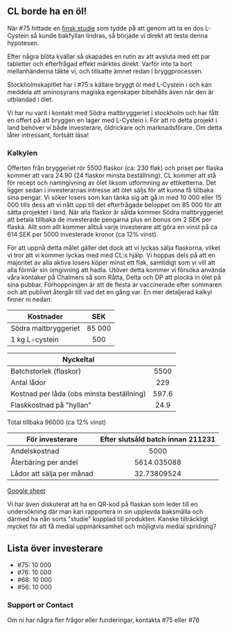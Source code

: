 ## CL borde ha en öl!
När #75 hittade en [finsk studie](https://www2.helsinki.fi/sv/aktuellt/naturvetenskap/aminosyra-lindrade-symptom-pa-baksmalla#:~:text=Forskningsresultat%20bekr%C3%A4ftade%20att%20aminosyran%20L,kosttillskott%20lindrade%20symptomen%20p%C3%A5%20baksm%C3%A4lla.) som tydde på att genom att ta en dos L-Cystein så kunde bakfyllan lindras, så började vi direkt att testa denna hypotesen.

Efter några blöta kvällar så skapades en rutin av att avsluta med ett par tabletter och efterfrågad effekt märktes direkt. Varför inte ta bort mellanhänderna täkte vi, och tillsatte ämnet redan i bryggprocessen.

Stockholmskapitlet har i #75:s källare bryggt öl med L-Cystein i och kan meddela att aminosyrans magiska egenskaper bibehålls även när den är utblandad i ölet. 

Vi har nu varit i kontakt med Södra maltbryggeriet i stockholm och har fått en offert på att bryggen en lager med L-Cystein i. För att ro detta projekt i land behöver vi både investerare, öldrickare och marknadsförare. Om detta låter intressant, fortsätt läsa!


### Kalkylen

Offerten från bryggeriet rör 5500 flaskor (ca: 230 flak) och priset per flaska kommer att vara 24.90 (24 flaskor minsta beställning). CL kommer att stå för recept och namngivning av ölet liksom utformning av ettiketterna. Det ligger sedan i investerarnas intresse att ölet säljs för att kunna få tillbaka sina pengar. 
Vi söker losers som kan tänka sig att gå in med 10 000 eller 15 000 tills dess att vi nått upp till det efterfrågade beloppet om 85 000 för att sätta projektet i land. När alla flaskor är sålda kommer Södra maltbryggeriet att betala tillbaka de investerade pengarna plus en bonus om 2 SEK per flaska. Allt som allt kommer alltså varje investerare att göra en vinst på ca 614 SEK per 5000 investerade kronor (ca 12% vinst).

För att uppnå detta målet gäller det dock att vi lyckas sälja flaskorna, vilket vi tror att vi kommer lyckas med med CL:s hjälp. Vi hoppas dels på att en majoritet av alla aktiva losers köper minst ett flak, samtidigt som vi vill att alla förmår sin omgivning att hadla.
Utöver detta kommer vi försöka använda våra kontaker på Chalmers så som Råtta, Delta och DP att plocka in ölet på sina pubbar. Förhoppningen är att de flesta är vaccinerade efter sommaren och att publivet återgår till vad det en gång var. En mer detaljerad kalkyl finner ni nedan:

| Kostnader                 | SEK           |
| ------------------------- |:-------------:|
| Södra maltbryggeriet      | 85 000        |
| 1 kg L-cystein            | 500           |

| Nyckeltal                                 |         |
| ----------------------------------------- |:-------:|
| Batchstorlek (flaskor)	                  | 5500    |
| Antal lådor	                              | 229     |
| Kostnad per låda (obs minsta beställning) | 597.6   |
| Flaskkostnad på "hyllan"	                | 24.9    |
	
Total tillbaka	96000 (ca 12% vinst)

| För investerare	                      | Efter slutsåld batch innan 211231 |
| ------------------------------------------- |:---------------------------------:|
| Andelskostnad	                              | 5000                              |
| Återbäring per andel	                      | 5614.035088                       |
| Lådor att sälja per månad	              | 32.73809524                       |

[Google sheet](https://docs.google.com/spreadsheets/d/16RDzoT2kUlO2YXMpABQ7SCXWx2mqBO8mjk8Z0d9RPgk/edit#gid=0)

Vi har även diskuterat att ha en QR-kod på flaskan som leder till en undersökning där man kan rapportera in sin upplevda baksmälla och därmed ha nån sorts "studie" kopplad till produkten. Kanske tillräckligt mycket för att få medial uppmärksamhet och möjligtvis medial spridning?

## Lista över investerare
- #75: 10 000
- #76: 10 000
- #68: 10 000
- #56: 10 000


### Support or Contact

Om ni har några fler frågor eller funderingar, kontakta #75 eller #76
